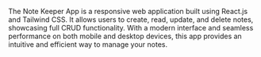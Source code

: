 The Note Keeper App is a responsive web application built using React.js and Tailwind CSS. It allows users to create, read, update, and delete notes, showcasing full CRUD functionality. With a modern interface and seamless performance on both mobile and desktop devices, this app provides an intuitive and efficient way to manage your notes.
